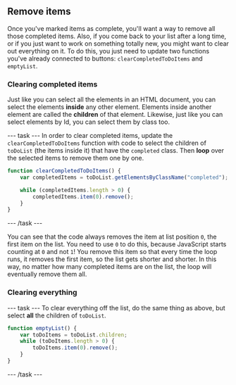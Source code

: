 ## Remove items
Once you've marked items as complete, you'll want a way to remove all those completed items. Also, if you come back to your list after a long time, or if you just want to work on something totally new, you might want to clear out everything on it. To do this, you just need to update two functions you've already connected to buttons: `clearCompletedToDoItems` and `emptyList`.

### Clearing completed items
Just like you can select all the elements in an HTML document, you can select the elements **inside** any other element. Elements inside another element are called the **children** of that element. Likewise, just like you can select elements by Id, you can select them by class too.

--- task ---
In order to clear completed items, update the `clearCompletedToDoItems` function with code to select the children of `toDoList` (the items inside it) that have the `completed` class. Then **loop** over the selected items to remove them one by one. 

```JavaScript
function clearCompletedToDoItems() {
    var completedItems = toDoList.getElementsByClassName("completed");

    while (completedItems.length > 0) {
        completedItems.item(0).remove();
    }
}
```
--- /task ---

You can see that the code always removes the item at list position `0`, the first item on the list. You need to use `0` to do this, because JavaScript starts counting at `0` and not `1`! You remove this item so that every time the loop runs, it removes the first item, so the list gets shorter and shorter. In this way, no matter how many completed items are on the list, the loop will eventually remove them all.

### Clearing everything
--- task ---
To clear everything off the list, do the same thing as above, but select **all** the children of `toDoList`.

```JavaScript
function emptyList() {
    var toDoItems = toDoList.children;
    while (toDoItems.length > 0) {
        toDoItems.item(0).remove();
    }
}
```
--- /task ---
